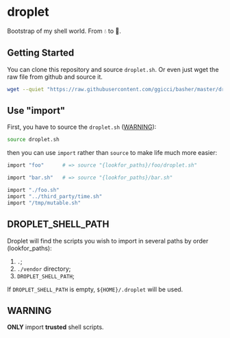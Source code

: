 # droplet

Bootstrap of my shell world. From :droplet: to :ocean:.

## Getting Started

You can clone this repository and source `droplet.sh`. Or even just wget the raw file from github and source it.

```bash
wget --quiet "https://raw.githubusercontent.com/ggicci/basher/master/droplet.sh" -O "droplet.sh"
```

## Use "import"

First, you have to source the `droplet.sh` ([WARNING](#warning)):

```bash
source droplet.sh
```

then you can use `import` rather than `source` to make life much more easier:


```bash
import "foo"      # => source "{lookfor_paths}/foo/droplet.sh"

import "bar.sh"   # => source "{lookfor_paths}/bar.sh"

import "./foo.sh"
import "../third_party/time.sh"
import "/tmp/mutable.sh"
```


## DROPLET\_SHELL\_PATH

Droplet will find the scripts you wish to import in several paths by order (lookfor\_paths):

  1. `.`;
  2. `./vendor` directory;
  3. `DROPLET_SHELL_PATH`;

If `DROPLET_SHELL_PATH` is empty, `${HOME}/.droplet` will be used.

## WARNING

**ONLY** import **trusted** shell scripts.
